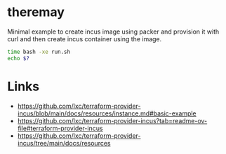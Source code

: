 # theremay

Minimal example to create incus image using packer and provision it with curl and then create incus container using the image.


```bash
time bash -xe run.sh
echo $?
```

# Links
- https://github.com/lxc/terraform-provider-incus/blob/main/docs/resources/instance.md#basic-example
- https://github.com/lxc/terraform-provider-incus?tab=readme-ov-file#terraform-provider-incus
- https://github.com/lxc/terraform-provider-incus/tree/main/docs/resources